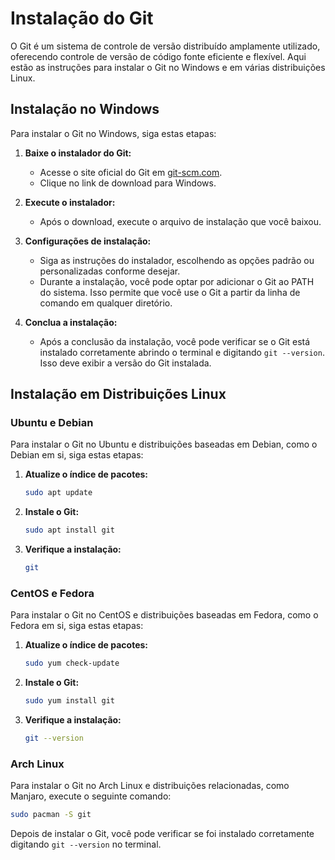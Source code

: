# Instalação do Git

O Git é um sistema de controle de versão distribuído amplamente utilizado, oferecendo controle de versão de código fonte eficiente e flexível. Aqui estão as instruções para instalar o Git no Windows e em várias distribuições Linux.

## Instalação no Windows

Para instalar o Git no Windows, siga estas etapas:

1. **Baixe o instalador do Git:**
   - Acesse o site oficial do Git em [git-scm.com](https://git-scm.com/).
   - Clique no link de download para Windows.
   
2. **Execute o instalador:**
   - Após o download, execute o arquivo de instalação que você baixou.
   
3. **Configurações de instalação:**
   - Siga as instruções do instalador, escolhendo as opções padrão ou personalizadas conforme desejar.
   - Durante a instalação, você pode optar por adicionar o Git ao PATH do sistema. Isso permite que você use o Git a partir da linha de comando em qualquer diretório.

4. **Conclua a instalação:**
   - Após a conclusão da instalação, você pode verificar se o Git está instalado corretamente abrindo o terminal e digitando `git --version`. Isso deve exibir a versão do Git instalada.

## Instalação em Distribuições Linux

### Ubuntu e Debian

Para instalar o Git no Ubuntu e distribuições baseadas em Debian, como o Debian em si, siga estas etapas:

1. **Atualize o índice de pacotes:**
   ```bash
   sudo apt update
   ```

2. **Instale o Git:**
   ```bash
   sudo apt install git
   ```

3. **Verifique a instalação:**
   ```bash
   git
   ```

### CentOS e Fedora

Para instalar o Git no CentOS e distribuições baseadas em Fedora, como o Fedora em si, siga estas etapas:

1. **Atualize o índice de pacotes:**
   ```bash
   sudo yum check-update
   ```

2. **Instale o Git:**
   ```bash
   sudo yum install git
   ```

3. **Verifique a instalação:**
   ```bash
   git --version
   ```

### Arch Linux

Para instalar o Git no Arch Linux e distribuições relacionadas, como Manjaro, execute o seguinte comando:

```bash
sudo pacman -S git
```

Depois de instalar o Git, você pode verificar se foi instalado corretamente digitando `git --version` no terminal.